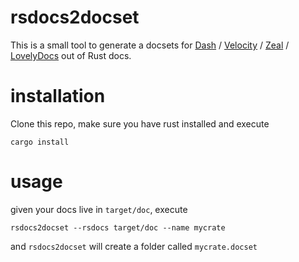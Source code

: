 # rsdocs2docset

This is a small tool to generate a docsets for [Dash](https://kapeli.com/dash) / [Velocity](http://velocity.silverlakesoftware.com) / [Zeal](https://zealdocs.org) / [LovelyDocs](https://zealdocs.org) out of Rust docs.

# installation

Clone this repo, make sure you have rust installed and execute

    cargo install

# usage

given your docs live in `target/doc`, execute

    rsdocs2docset --rsdocs target/doc --name mycrate

and `rsdocs2docset` will create a folder called `mycrate.docset`
